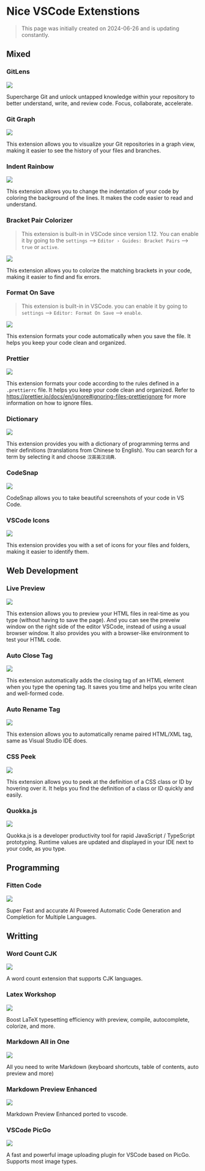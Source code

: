 # Nice VSCode Extenstions

>This page was initially created on 2024-06-26 and is updating constantly.

## Mixed

<!-- <input checked disabled type="checkbox"> -->

### GitLens

<div class="center"><img src="https://imagebank-0.oss-cn-beijing.aliyuncs.com/VS-PicGo/2024-07-06-13-37-45_Nice VSCode Extenstions_.jpg"/></div>

Supercharge Git and unlock untapped knowledge within your repository to better understand, write, and review code. Focus, collaborate, accelerate.

### Git Graph

<div class="center"><img src="https://imagebank-0.oss-cn-beijing.aliyuncs.com/VS-PicGo/2024-07-06-13-30-19_Nice VSCode Extenstions_.jpg"/></div>

This extension allows you to visualize your Git repositories in a graph view, making it easier to see the history of your files and branches.

### Indent Rainbow

<div class="center"><img src="https://imagebank-0.oss-cn-beijing.aliyuncs.com/VS-PicGo/Nice VSCode Extenstions--2024-06-27-00-00-06.png"/></div>

This extension allows you to change the indentation of your code by coloring the background of the lines. It makes the code easier to read and understand.

### Bracket Pair Colorizer

> This extension is built-in in VSCode since version 1.12. You can enable it by going to the `settings` --> `Editor › Guides: Bracket Pairs` --> `true` or `active`.

<div class="center"><img src="https://imagebank-0.oss-cn-beijing.aliyuncs.com/VS-PicGo/2024-07-05-18-11-57_Nice VSCode Extenstions_.jpg"/></div>

This extension allows you to colorize the matching brackets in your code, making it easier to find and fix errors.

### Format On Save

> This extension is built-in in VSCode. you can enable it by going to `settings` --> `Editor: Format On Save` --> `enable`.

<div class="center"><img src="https://imagebank-0.oss-cn-beijing.aliyuncs.com/VS-PicGo/2024-07-05-18-14-01_Nice VSCode Extenstions_.jpg"/></div>

This extension formats your code automatically when you save the file. It helps you keep your code clean and organized.

### Prettier

<div class="center"><img src="https://imagebank-0.oss-cn-beijing.aliyuncs.com/VS-PicGo/Nice VSCode Extenstions--2024-06-28-01-58-39.png"/></div>

This extension formats your code according to the rules defined in a `.prettierrc` file. It helps you keep your code clean and organized. Refer to https://prettier.io/docs/en/ignore#ignoring-files-prettierignore for more information on how to ignore files.


### Dictionary

<div class="center"><img src="https://imagebank-0.oss-cn-beijing.aliyuncs.com/VS-PicGo/Nice VSCode Extenstions--2024-06-27-00-35-58.png"/></div>

This extension provides you with a dictionary of programming terms and their definitions (translations from Chinese to English). You can search for a term by selecting it and choose `汉英英汉词典`.

### CodeSnap

<div class="center"><img src="https://imagebank-0.oss-cn-beijing.aliyuncs.com/VS-PicGo/Nice VSCode Extenstions--2024-06-27-00-40-43.png"/></div>

CodeSnap allows you to take beautiful screenshots of your code in VS Code.

### VSCode Icons

<div class="center"><img src="https://imagebank-0.oss-cn-beijing.aliyuncs.com/VS-PicGo/Nice VSCode Extenstions--2024-06-27-00-45-46.png"/></div>


This extension provides you with a set of icons for your files and folders, making it easier to identify them.


## Web Development

### Live Preview

<div class="center"><img src="https://imagebank-0.oss-cn-beijing.aliyuncs.com/VS-PicGo/Nice VSCode Extenstions--2024-06-26-23-51-15.png"/></div>

This extension allows you to preview your HTML files in real-time as you type (without having to save the page).
And you can see the preveiw window on the right side of the editor VSCode, instead of using a usual browser window. It also provides you with a browser-like environment to test your HTML code.

### Auto Close Tag

<div class="center"><img src="https://imagebank-0.oss-cn-beijing.aliyuncs.com/VS-PicGo/Nice VSCode Extenstions--2024-06-27-00-33-06.png"/></div>

This extension automatically adds the closing tag of an HTML element when you type the opening tag. It saves you time and helps you write clean and well-formed code.

### Auto Rename Tag

<div class="center"><img src="https://imagebank-0.oss-cn-beijing.aliyuncs.com/VS-PicGo/Nice VSCode Extenstions--2024-06-27-00-34-38.png"/></div>

This extension allows you to automatically rename paired HTML/XML tag, same as Visual Studio IDE does.

### CSS Peek

<div class="center"><img src="https://imagebank-0.oss-cn-beijing.aliyuncs.com/VS-PicGo/Nice VSCode Extenstions--2024-06-27-00-29-16.png"/></div>


This extension allows you to peek at the definition of a CSS class or ID by hovering over it. It helps you find the definition of a class or ID quickly and easily.

### Quokka.js

<div class="center"><img src="https://imagebank-0.oss-cn-beijing.aliyuncs.com/VS-PicGo/Nice VSCode Extenstions--2024-06-27-00-37-28.png"/></div>

Quokka.js is a developer productivity tool for rapid JavaScript / TypeScript prototyping. Runtime values are updated and displayed in your IDE next to your code, as you type.

## Programming 

### Fitten Code

<div class="center"><img src="https://imagebank-0.oss-cn-beijing.aliyuncs.com/VS-PicGo/2024-07-05-18-17-09_Nice VSCode Extenstions_.jpg"/></div>

Super Fast and accurate AI Powered Automatic Code Generation and Completion for Multiple Languages.

## Writting

### Word Count CJK

<div class="center"><img src="https://imagebank-0.oss-cn-beijing.aliyuncs.com/VS-PicGo/Nice VSCode Extenstions--2024-06-28-01-11-03.png"/></div>

A word count extension that supports CJK languages.

### Latex Workshop

<div class="center"><img src="https://imagebank-0.oss-cn-beijing.aliyuncs.com/VS-PicGo/2024-07-05-18-17-49_Nice VSCode Extenstions_.jpg"/></div>

Boost LaTeX typesetting efficiency with preview, compile, autocomplete, colorize, and more.

### Markdown All in One 

<div class="center"><img src="https://imagebank-0.oss-cn-beijing.aliyuncs.com/VS-PicGo/2024-07-05-18-18-39_Nice VSCode Extenstions_.jpg"/></div>

All you need to write Markdown (keyboard shortcuts, table of contents, auto preview and more)

### Markdown Preview Enhanced 

<div class="center"><img src="https://imagebank-0.oss-cn-beijing.aliyuncs.com/VS-PicGo/2024-07-05-18-19-06_Nice VSCode Extenstions_.png"/></div>

Markdown Preview Enhanced ported to vscode.

### VSCode PicGo

<div class="center"><img src="https://imagebank-0.oss-cn-beijing.aliyuncs.com/VS-PicGo/2024-07-05-18-20-03_Nice VSCode Extenstions_.jpg"/></div>

A fast and powerful image uploading plugin for VSCode based on PicGo. Supports most image types.
